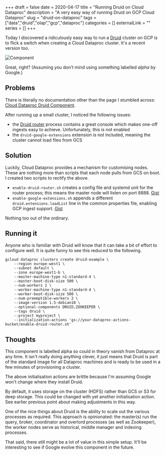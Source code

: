 +++ 
draft = false
date = 2020-04-17
title = "Running Druid on Cloud Dataproc"
description = "A very easy way of running Druid on GCP Cloud Dataproc"
slug = "druid-on-dataproc"
tags = ["data","druid","olap","gcp","dataproc"]
categories = []
externalLink = ""
series = []
+++

Today I discovered a ridiculously easy way to run a [Druid](https://druid.io) cluster on GCP is to flick a switch when creating a Cloud Dataproc cluster. It's a recent version too.

![Component](component.png)

Great, right? (Assuming you don't mind using something labelled _alpha_ by Google.)

## Problems
There is literally no documentation other than the page I stumbled across: [Cloud Dataproc Druid Component](https://cloud.google.com/dataproc/docs/concepts/components/druid).

After running up a small cluster, I noticed the following issues:
- the [Druid router](https://druid.apache.org/docs/latest/design/router.html) process contains a great console which makes one-off ingests easy to achieve. Unfortunately, this is not enabled
- the `druid-google-extensions` extension is not included, meaning the cluster cannot load files from GCS

## Solution
Luckily, Cloud Dataproc provides a mechanism for customising nodes. These are nothing more than scripts that each node pulls from GCS on boot. I created two scripts to rectify the above.

- `enable-druid-router.sh` creates a config file and systemd unit for the router process; this means the master node will listen on port 8888. [Gist](https://gist.github.com/AlexJReid/1f0cc59d31a2ac8ff1e69d2c756a098c)
- `enable-google-extensions.sh` appends a different `druid.extensions.loadList` line in the common properties file, enabling GCP ingest support. [Gist](https://gist.github.com/AlexJReid/1684106b2118dfa69f98b68345cad634)

Nothing too out of the ordinary.

## Running it
Anyone who is famiilar with Druid will know that it can take a bit of effort to configure well. It is quite funny to see this reduced to the following.

```
gcloud dataproc clusters create druid-example \
    --region europe-west1 \
    --subnet default \
    --zone europe-west1-b \
    --master-machine-type n1-standard-4 \
    --master-boot-disk-size 500 \
    --num-workers 2 \
    --worker-machine-type n1-standard-4 \
    --worker-boot-disk-size 500 \
    --num-preemptible-workers 2 \
    --image-version 1.5-debian10 \
    --optional-components DRUID,ZOOKEEPER \
    --tags druid \
    --project myproject \
    --initialization-actions 'gs://your-dataproc-actions-bucket/enable-druid-router.sh'
```

## Thoughts
This component is labelled alpha so could in theory vanish from Dataproc at any time. It isn't really doing anything clever, it just means that Druid is part of the standard image for all Dataproc machines and is ready to be used in a few minutes of provisioning a cluster.

The above initialisation actions are brittle because I'm assuming Google won't change where they install Druid.

By default, it uses storage on the cluster (HDFS) rather than GCS or S3 for deep storage. This could be changed with yet another initialisation action. See earlier previous point about making adjustments in this way.

One of the nice things about Druid is the ability to scale out the various processes as required. This approach is opinionated: the master(s) run the query, broker, coordinator and overlord processes (as well as Zookeeper), the worker nodes serve as historical, middle manager and indexing processes. 

That said, there still might be a lot of value in this simple setup. It'll be interesting to see if Google evolve this component in the future.